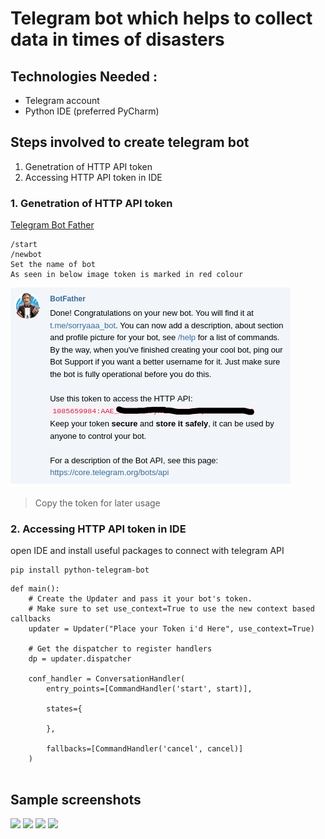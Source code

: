 # Telegram bot which helps to collect data in times of disasters

## Technologies Needed :
  * Telegram account
  * Python IDE (preferred PyCharm)


## Steps involved to create telegram bot 
  1. Genetration of HTTP API token
  2. Accessing HTTP API token in IDE
  
### 1. Genetration of HTTP API token
  [Telegram Bot Father](https://web.telegram.org/#/im?p=@BotFather)
  ```
  /start
  /newbot
  Set the name of bot
  As seen in below image token is marked in red colour
  ```
![](https://github.com/Regesin/telegrambot/blob/main/telegrambotfather.png)

>Copy the token for later usage

### 2. Accessing HTTP API token in IDE
open IDE and install useful packages to connect with telegram API

```
pip install python-telegram-bot
```
```
def main():
    # Create the Updater and pass it your bot's token.
    # Make sure to set use_context=True to use the new context based callbacks
    updater = Updater("Place your Token i'd Here", use_context=True)

    # Get the dispatcher to register handlers
    dp = updater.dispatcher

    conf_handler = ConversationHandler(
        entry_points=[CommandHandler('start', start)],

        states={

        },

        fallbacks=[CommandHandler('cancel', cancel)]
    )
 
 ```
 
## Sample screenshots
![](https://github.com/Regesin/telegrambot/blob/main/sample01-small.jpg)
![](https://github.com/Regesin/telegrambot/blob/main/sample02-small.jpg)
![](https://github.com/Regesin/telegrambot/blob/main/sample03-small.jpg)
![](https://github.com/Regesin/telegrambot/blob/main/sample04-small.jpg)






